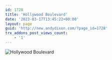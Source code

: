 ```yaml
---
id: 1728
title: 'Hollywood Boulevard'
date: '2023-03-17T13:45:22+00:00'
layout: page
guid: 'http://new.andydixon.com/?page_id=1728'
trx_addons_post_views_count:
    - '1'
---
```


![Hollywood Boulevard](https://i0.wp.com/assets.g8x2.ldn.idrivee2-23.com/posters/Hollywood%20Boulevard%2001.jpg?w=1200&ssl=1 "Hollywood Boulevard")